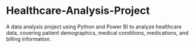 # Healthcare-Analysis-Project
A data analysis project using Python and Power BI to analyze healthcare data, covering patient demographics, medical conditions, medications, and billing information.
